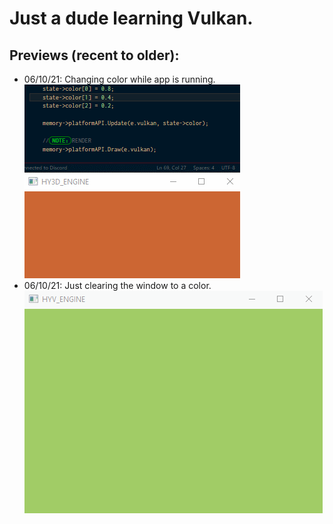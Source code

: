 # Just a dude learning Vulkan.

## Previews (recent to older):
* 06/10/21: Changing color while app is running.\
![](previews/1_071021.gif)
* 06/10/21: Just clearing the window to a color.\
![](previews/0_061021.gif)

